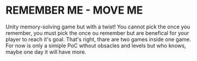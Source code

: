 # REMEMBER ME - MOVE ME
Unity memory-solving game but with a twist! You cannot pick the once you remember, you must pick the once ou remember but are benefical for your player to reach it's goal. 
That's right, thare are two games inside one game. For now is only a simiple PoC wthout obsacles and levels but who knows, maybe one day it will have more.


